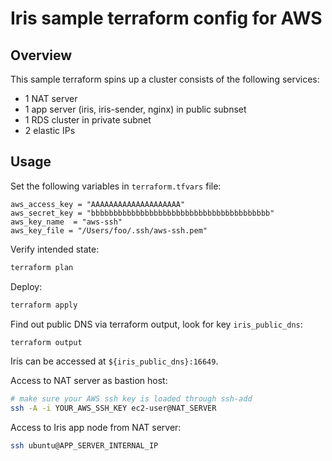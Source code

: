 Iris sample terraform config for AWS
====================================

Overview
--------

This sample terraform spins up a cluster consists of the following services:

* 1 NAT server
* 1 app server (iris, iris-sender, nginx) in public subnset
* 1 RDS cluster in private subnet
* 2 elastic IPs


Usage
-----

Set the following variables in `terraform.tfvars` file:

```
aws_access_key = "AAAAAAAAAAAAAAAAAAAA"
aws_secret_key = "bbbbbbbbbbbbbbbbbbbbbbbbbbbbbbbbbbbbbbbb"
aws_key_name  = "aws-ssh"
aws_key_file = "/Users/foo/.ssh/aws-ssh.pem"
```

Verify intended state:

```bash
terraform plan
```

Deploy:

```bash
terraform apply
```

Find out public DNS via terraform output, look for key `iris_public_dns`:

```bash
terraform output
```

Iris can be accessed at `${iris_public_dns}:16649`.

Access to NAT server as bastion host:

```bash
# make sure your AWS ssh key is loaded through ssh-add
ssh -A -i YOUR_AWS_SSH_KEY ec2-user@NAT_SERVER
```

Access to Iris app node from NAT server:

```bash
ssh ubuntu@APP_SERVER_INTERNAL_IP
```

